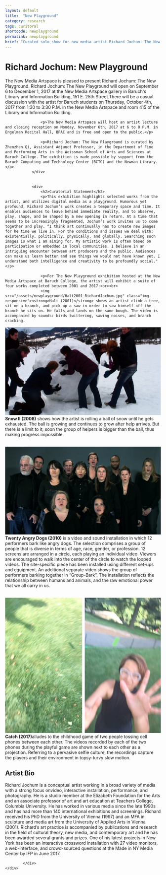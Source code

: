 ```yaml
---
layout: default
title:  "New Playground"
category: research
tags: curitoral
shortcode: newplayground
permalink: newplayground
brief: "Curated solo show for new media artist Richard Jochum: The New Playground, as well as artist talk at BPAC (Baruch Performing Art Center)."
---
```

<div class="content-container label-add-border" id="joepage">
	<div class="container-fluid">
			<div class="col-xs-10 col-xs-offset-1 col-lg-8 col-lg-offset-2 text-center">
				<div>
                    <h1>Richard Jochum: New Playground</h1>
                    <p>The New Media Artspace is pleased to present Richard Jochum: The New Playground. Richard Jochum: The New Playground will open on September 6 to December 1, 2017 at the New Media Artspace gallery in Baruch's Library and Information Building, 151 E. 25th Street.There will be a casual discussion with the artist for Baruch students on Thursday, October 4th, 2017 from 1:30 to 3:30 P.M. in the New Media Artspace and room 415 of the Library and Information Building.</p>

                    <p>The New Media Artspace will host an artist lecture and closing reception on Monday, November 6th, 2017 at 6 to 8 P.M. in Engelman Recital Hall, BPAC and is free and open to the public.</p>
                    
                    <p>Richard Jochum: The New Playground is curated by Zhenzhen Qi, Assistant Adjunct Professor, in the Department of Fine and Performing Arts in the Weissman School of Arts and Sciences at Baruch College. The exhibition is made possible by support from the Baruch Computing and Technology Center (BCTC) and the Newman Library.</p>
                </div>
                
                
                <div>
                    <h2>Curatorial Statement</h2>
                    <p>This exhibition highlights selected works from the artist, and utilizes digital media as a playground. Humorous yet profound, Richard Jochum’s work creates a temporary space and time. It enables audiences to leave behind immediate reality, and to observe, play, shape, and be shaped by a new opening in return. At a time that seems to be increasingly fragmented, Jochum’s work invites us to come together and play. “I think art continually has to create new images for he time we live in. For the conditions and issues we deal with: existentially, politically, physically, and globally. Searching such images is what I am aiming for. My artistic work is often based on participation or embedded in local communities. I believe in an intriguing encounter between art producers and the public. Audiences can make us learn better and see things we would not have known yet. I understand both intelligence and creativity to be profoundly social."</p>
                    
                    <p>For The New Playground exhibition hosted at the New Media Artspace at Baruch College, the artist will exhibit a suite of four works completed between 2001 and 2017:<br><br>
                    <img src="/assets/newplayground/Halt2001_RichardJochum.jpg" class="img-responsive"><strong>Halt (2001)</strong> shows an artist climb a tree, sit on a branch, and pick up a saw in order to saw himself off the branch he sits on. He falls and lands on the same bough. The video is accompanied by sounds: birds twittering, sawing noises, and branch cracking.
                    

<img src="/assets/newplayground/Snow2008_RichardJochum1.png" class="img-responsive"><strong>Snow II (2008)</strong> shows how the artist is rolling a ball of snow until he gets exhausted. The ball is growing and continues to grow after help arrives. But there is a limit to it; soon the group of helpers is bigger than the ball, thus making progress impossible.
                    <br><br>

<img src="/assets/newplayground/20AD_GroupBark1_RichardJochum.jpg" class="img-responsive"><strong>Twenty Angry Dogs (2010)</strong> is a video and sound installation in which 12 performers bark like angry dogs. The selection comprises a group of people that is diverse in terms of age, race, gender, or profession. 12 screens are arranged in a circle, each playing an individual video. Viewers are encouraged to walk into the center of the circle to watch the looped videos. The site-specific piece has been installed using different set-ups and equipment. An additional separate video shows the group of performers barking together in “Group-Bark”. The installation reflects the relationship between humans and animals, and the raw emotional power that we all carry in us.<br><br>

<img src="/assets/newplayground/Catch_RichardJochum.jpg" class="img-responsive"><strong>Catch (2017)</strong>alludes to the childhood game of two people tossing cell phones between each other. The videos recorded by each of the two phones during the playful game are shown next to each other as a projection. Referring to a pervasive selfie culture, the recordings capture the players and their environment in topsy-turvy slow motion.
                    </p>
                </div>
                <div>
                    <h2>Artist Bio</h2>
                    <p>Richard Jochum is a conceptual artist working in a broad variety of media with a strong focus onvideo, interactive installation, performance, and photography. He is a studio member at the Elizabeth Foundation for the Arts and an associate professor of art and art education at Teachers College, Columbia University. He has worked in various media since the late 1990s and has had more than 140 international exhibitions and screenings. Richard received his PhD from the University of Vienna (1997) and an MFA in sculpture and media art from the University of Applied Arts in Vienna (2001). Richard’s art practice is accompanied by publications and research in the field of cultural theory, new media, and contemporary art and he has been awarded several grants and prizes. One of his latest projects in New York has been an interactive crossword installation with 27 video monitors, a web-interface, and crowd-sourced questions at the Made in NY Media Center by IFP in June 2017.</p>
                </div>
                
			</div>
	</div>
</div>